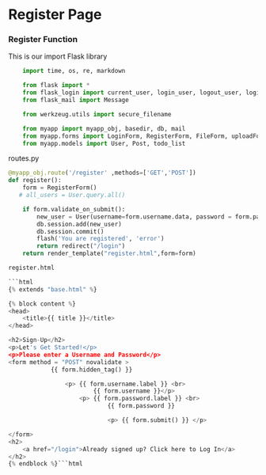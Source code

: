 # Register Page

### Register Function

This is our import Flask library

```python
    import time, os, re, markdown

    from flask import *
    from flask_login import current_user, login_user, logout_user, login_required
    from flask_mail import Message

    from werkzeug.utils import secure_filename

    from myapp import myapp_obj, basedir, db, mail
    from myapp.forms import LoginForm, RegisterForm, FileForm, uploadForm
    from myapp.models import User, Post, todo_list
```

routes.py

```python 
@myapp_obj.route('/register' ,methods=['GET','POST'])
def register():
    form = RegisterForm()
   # all_users = User.query.all()

    if form.validate_on_submit():
        new_user = User(username=form.username.data, password = form.password.data)
        db.session.add(new_user)
        db.session.commit()
        flash('You are registered', 'error')
        return redirect("/login")
    return render_template("register.html",form=form)

register.html

```html 
{% extends "base.html" %}

{% block content %}
<head>
	<title>{{ title }}</title>
</head>

<h2>Sign-Up</h2>
<p>Let's Get Started!</p>
<p>Please enter a Username and Password</p>
<form method = "POST" novalidate >
	        {{ form.hidden_tag() }}

		        <p> {{ form.username.label }} <br>
			            {{ form.username }}</p>
			        <p> {{ form.password.label }} <br>
				            {{ form.password }}

					        <p> {{ form.submit() }} </p>

</form>
<h2>
	<a href="/login">Already signed up? Click here to Log In</a>
</h2>
{% endblock %}```html 
```
